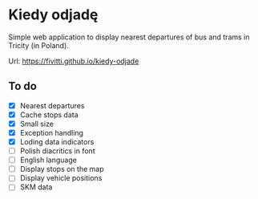 # Kiedy odjadę

Simple web application to display nearest departures of bus and trams in Tricity (in Poland).

Url: https://fivitti.github.io/kiedy-odjade

## To do

- [x] Nearest departures
- [x] Cache stops data
- [x] Small size
- [x] Exception handling
- [x] Loding data indicators
- [ ] Polish diacritics in font
- [ ] English language
- [ ] Display stops on the map
- [ ] Display vehicle positions
- [ ] SKM data